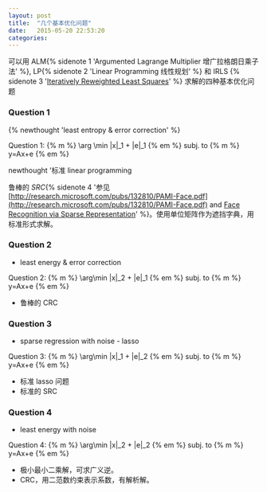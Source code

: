 ```yaml
---
layout: post
title:  "几个基本优化问题"
date:   2015-05-20 22:53:20
categories:
---
```


可以用 ALM{% sidenote 1 'Argumented Lagrange Multiplier 增广拉格朗日乘子法' %}, LP{% sidenote 2 'Linear Programming 线性规划' %} 和 IRLS {% sidenote 3 '[Iteratively Reweighted Least Squares](http://www.robotics.stanford.edu/~ang/papers/aaai06-efficientL1logisticregression.pdf)' %} 求解的四种基本优化问题

### Question 1

{% newthought 'least entropy & error correction' %}

Question 1: {% m %} \arg \min \|x\|_1 + \|e\|_1 {% em %} subj. to {% m %} y=Ax+e {% em %}

newthought '标准 linear programming

鲁棒的 *SRC*{% sidenote 4  '参见 [http://research.microsoft.com/pubs/132810/PAMI-Face.pdf](http://research.microsoft.com/pubs/132810/PAMI-Face.pdf) and [Face Recognition via Sparse Representation](http://perception.csl.illinois.edu/recognition/Home.html)' %}。使用单位矩阵作为遮挡字典，用标准形式求解。

<!--more-->

### Question 2

+ least energy & error correction

Question 2: {% m %} \arg\min \|x\|_2 + \|e\|_1 {% em %} subj. to {% m %} y=Ax+e {% em %}

+ 鲁棒的 CRC

### Question 3

+ sparse regression with noise - lasso

Question 3:  {% m %} \arg\min \|x\|_1 + \|e\|_2 {% em %} subj. to {% m %} y=Ax+e {% em %}

+ 标准 lasso 问题
+ 标准的 SRC

### Question 4

+ least energy with noise

Question 4: {% m %} \arg\min \|x\|_2 + \|e\|_2 {% em %} subj. to {% m %} y=Ax+e {% em %}

+ 极小最小二乘解，可求广义逆。
+ CRC，用二范数约束表示系数，有解析解。
